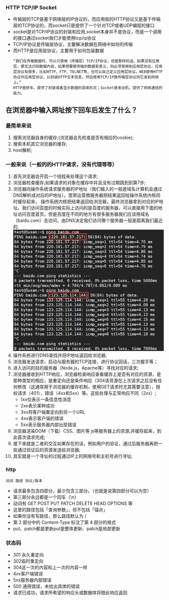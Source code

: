 ### HTTP TCP/IP Socket
+ 传输层的TCP是基于网络层的IP协议的，而应用层的HTTP协议又是基于传输层的TCP协议的，而socket只是提供了一个针对TCP或者UDP编程的接口
+ socket是对TCP/IP协议的封装和应用,socket本身并不是协议，而是一个调用的接口通过socket我们才能使用tcp/ip协议
+ TCP/IP协议是传输层协议，主要解决数据在网络中如何的传输
+ 而HTTP是应用层协议，主要用于如何包装数据
    ```
    “我们在传输数据时，可以只使用（传输层）TCP/IP协议，但是那样的话，如果没有应用层，便无法识别数据内容，如果想要使传输的数据有意义，则必须使用到应用层协议，应用层协议有很多，比如HTTP、FTP、TELNET等，也可以自己定义应用层协议。WEB使用HTTP协议作应用层协议，以封装HTTP文本信息，然后使用TCP/IP做传输层协议将它发到网络上。”
    HTTP是轿车，提供了封装或者显示数据的具体形式；Socket是发动机，提供了网络通信的能力。
    ```

## 在浏览器中输入网址按下回车后发生了什么？
### 最简单来说
1. 搜索浏览器自身的缓存;(浏览器会先检查是否有相应的cookie);
2. 搜索本机其它浏览器的缓存;
3. host解析;
### 一般来说（一般的的HTTP请求，没有代理等等）
1. 首先浏览器会开启一个线程来处理这个请求;
2. 浏览器检查缓存;如果请求的对象在缓存中并且没有过期跳到到第7步;
3. 浏览器向操作系统请求服务器的IP地址（我们输入的一般是域名计算机会通过DNS解析成对应的IP地址）。宽带运营商服务器把结果返回给操作系统内核同时缓存起来， 操作系统内核把结果返回给浏览器，最终浏览器拿到对应的IP地址。我们访问百度的时候实际上访问的是百度的服务器，可以直接用下面的地址访问百度首页，但是百度在不同的地方有很多服务器我们应该用域名（baidu.com）去访问，由DNS决定我们访问哪个服务器一般是距离我们最近的.
![](./img/dns.jpg)
4. 操作系统进行DNS查找并将IP地址返回给浏览器;
5. 浏览器发送请求，启动与服务器的TCP连接，进行协议回话，三次握手等；
6. 进入访问的目的服务器（Node.js，Apache等）寻找对应的请求;
7. 浏览器接收到HTTP响应，浏览器检查响应查看缓存上是否有对应的资源，是那种类型的相应，是重定向还是条件响应（304该资源在上次请求之后没有任何修改（这通常用于浏览器的缓存机制，使用GET请求时尤其需要注意），授权请求（401），错误（4xx和5xx）等。这些处理与正常响应不同（2xx）;
    * 1xx仅表示一条信息性消息
    * 2xx表示某种成功
    * 3xx将客户端重定向到另一个URL
    * 4xx表示客户端的错误
    * 5xx表示服务器内部出现错误
8. 浏览器渲染DOM（下载）CSS、图片等 js等服务器上的资源,并缓存起来，到此首次请求完成;
9. 接下来就是二者的交互如果存在的话，例如用户的验证，通过后服务器再把一些通过验证后的资源发送给浏览器;
10. 其实就是一个寻址的过程通过IP上的网络号和主机号进行寻址;
### http
```
动词 路径 协议/版本
```
+ 请求最多包含四部分，最少包含三部分。（也就是说第四部分可以为空）
+ 第三部分永远都是一个回车（\n）
+ 动词有 GET POST PUT PATCH DELETE HEAD OPTIONS 等
+ 这里的路径包括「查询参数」，但不包括「锚点」
+ 如果你没有写路径，那么路径默认为 /
+ 第 2 部分中的 Content-Type 标注了第 4 部分的格式
+ put、patch都是更新put是整体更新、patch是局部更新
### 状态码
+ 301 永久重定向
+ 302临时重定向
+ 304这一次的内容和上一次的内容一样
+ 4xx客户端错误
+ 5xx服务器内部错误
+ 500 通用错误，未给出具体的错误
+ 请求已成功，请求所希望的响应头或数据体将随此响应返回